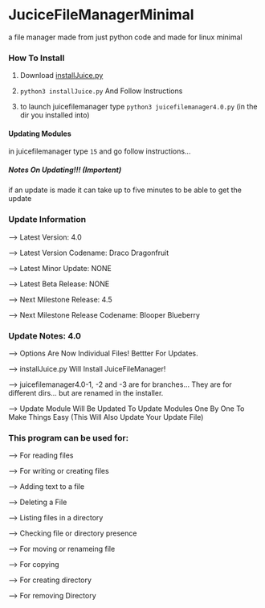# JuciceFileManagerMinimal

a file manager made from just python
code and made for linux minimal 

### How To Install

1. Download [installJuice.py](https://github.com/EnderNightLord-ChromeBook/JuiceFileManagerMinimal/blob/master/installJuice.py)

2. `python3 installJuice.py` And Follow Instructions

3. to launch juicefilemanager type `python3 juicefilemanager4.0.py` (in the dir you installed into)

#### Updating Modules

in juicefilemanager type `15` and go follow instructions... 

##### Notes On Updating!!! (Importent)

if an update is made it can take up to five minutes to be able to get the
update

### Update Information

--> Latest Version: 4.0

--> Latest Version Codename: Draco Dragonfruit

--> Latest Minor Update: NONE

--> Latest Beta Release: NONE

--> Next Milestone Release: 4.5

--> Next Milestone Release Codename: Blooper Blueberry 

### Update Notes: 4.0

--> Options Are Now Individual Files! Bettter For Updates.

--> installJuice.py Will Install JuiceFileManager!

--> juicefilemanager4.0-1, -2 and -3 are for branches... They are for different dirs... but are renamed in the installer.

--> Update Module Will Be Updated To Update Modules One By One To Make Things Easy (This Will Also Update Your Update File)

### This program can be used for:

--> For reading files

--> For writing or creating files

--> Adding text to a file

--> Deleting a File

--> Listing files in a directory

--> Checking file or directory presence

--> For moving or renameing file

--> For copying

--> For creating directory

--> For removing Directory
